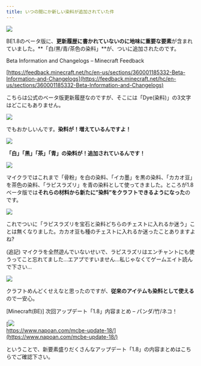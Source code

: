 ```yaml
---
title: いつの間にか新しい染料が追加されていた件
---
```


![](https://cdn-ak.f.st-hatena.com/images/fotolife/s/sasigume/20210208/20210208102622.png)

BE1.8のベータ版に、**更新履歴に書かれていないのに地味に重要な要素**が含まれていました。**「白/黒/青/茶色の染料」**が、ついに追加されたのです。

Beta Information and Changelogs – Minecraft Feedback

[https://feedback.minecraft.net/hc/en-us/sections/360001185332-Beta-Information-and-Changelogs](https://feedback.minecraft.net/hc/en-us/sections/360001185332-Beta-Information-and-Changelogs)

こちらは公式のベータ版更新履歴なのですが、そこには「Dye(染料)」の3文字はどこにもありません。

![](https://cdn-ak.f.st-hatena.com/images/fotolife/s/sasigume/20210208/20210208120058.png)

でもおかしいんです。**染料が！増えているんですよ！**

![](https://cdn-ak.f.st-hatena.com/images/fotolife/s/sasigume/20210208/20210208090322.png)

**「白」「黒」「茶」「青」の染料が！追加されているんです！**

![](https://cdn-ak.f.st-hatena.com/images/fotolife/s/sasigume/20210208/20210208120053.png)

マイクラではこれまで「骨粉」を白の染料、「イカ墨」を黒の染料、「カカオ豆」を茶色の染料、「ラピスラズリ」を青の染料として使ってきました。ところが1.8ベータ版では**それらの材料から新たに”染料”をクラフトできるようになった**のです。

![](https://cdn-ak.f.st-hatena.com/images/fotolife/s/sasigume/20210208/20210208091200.png)

これでついに「ラピスラズリを宝石と染料どちらのチェストに入れるか迷う」ことは無くなりました。カカオ豆も種のチェストに入れるか迷ったことありますよね?

(追記) マイクラを全然遊んでいないせいで、ラピスラズリはエンチャントにも使うってこと忘れてました…エアプですいません…私じゃなくてゲームエイト読んで下さい…

![](https://cdn-ak.f.st-hatena.com/images/fotolife/s/sasigume/20210208/20210208123918.png)

クラフトめんどくせえなと思ったのですが、**従来のアイテムも染料として使える**ので一安心。

\[Minecraft(BE)\] 次回アップデート「1.8」内容まとめ – パンダ/竹/ネコ！

[![](https://cdn-ak.f.st-hatena.com/images/fotolife/s/sasigume/20210208/20210208104158.png)  
https://www.napoan.com/mcbe-update-18/](https://www.napoan.com/mcbe-update-18/)

ということで、新要素盛りだくさんなアップデート「1.8」の内容まとめはこちらでご確認下さい。
